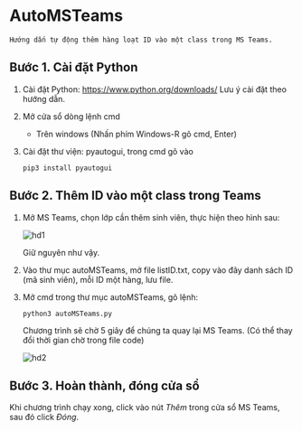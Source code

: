 # **AutoMSTeams**
```Hướng dấn tự động thêm hàng loạt ID vào một class trong MS Teams.```

## **Bước 1. Cài đặt Python**

1. Cài đặt Python: https://www.python.org/downloads/
Lưu ý cài đặt theo hướng dẫn.

2. Mở cửa sổ dòng lệnh cmd 
    * Trên windows (Nhấn phím Windows-R gõ cmd, Enter)
3. Cài đặt thư viện: pyautogui, trong cmd gõ vào

    ```pip3 install pyautogui```

## **Bước 2. Thêm ID vào một class trong Teams**

1. Mở MS Teams, chọn lớp cần thêm sinh viên, thực hiện theo hình sau:
    
    ![hd1](/images/hd1.gif)

    Giữ nguyên như vậy.

2. Vào thư mục autoMSTeams, mở file listID.txt, copy vào đây danh sách ID (mã sinh viên), mỗi ID một hàng, lưu file.

3. Mở cmd trong thư mục autoMSTeams, gõ lệnh:

    ```python3 autoMSTeams.py```

    Chương trình sẽ chờ 5 giây để chúng ta quay lại MS Teams. (Có thể thay đổi thời gian chờ trong file code)
    
    ![hd2](/images/hd2.gif)

## **Bước 3. Hoàn thành, đóng cửa sổ**
Khi chương trình chạy xong, click vào nút *Thêm* trong cửa sổ MS Teams, sau đó click *Đóng*.

